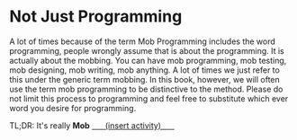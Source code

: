 # Not Just Programming

A lot of times because of the term Mob Programming includes the word programming, people wrongly assume that is about the programming. It is actually about the mobbing. You can have mob programming, mob testing, mob designing, mob writing, mob anything. A lot of times we just refer to this under the generic term mobbing. In this book, however, we will often use the term mob programming to be distinctive to the method. Please do not limit this process to programming and feel free to substitute which ever word you desire for programming.

TL;DR: It's really **Mob** <u>&nbsp;  &nbsp;  &nbsp;  (insert activity) &nbsp; &nbsp;  &nbsp;  </u>
